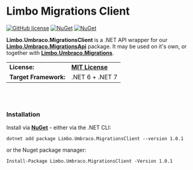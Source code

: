 # Limbo Migrations Client

[![GitHub license](https://img.shields.io/badge/license-MIT-blue.svg)](LICENSE.md) [![NuGet](https://img.shields.io/nuget/vpre/Limbo.Umbraco.MigrationsClient.svg)](https://www.nuget.org/packages/Limbo.Umbraco.MigrationsClient) [![NuGet](https://img.shields.io/nuget/dt/Limbo.Umbraco.MigrationsClient.svg)](https://www.nuget.org/packages/Limbo.Umbraco.MigrationsClient)

**Limbo.Umbraco.MigrationsClient** is a .NET API wrapper for our [**Limbo.Umbraco.MigrationsApi**](https://github.com/limbo-works/Limbo.Umbraco.MigrationsApi) package. It may be used on it's own, or together with [**Limbo.Umbraco.Migrations**](https://github.com/limbo-works/Limbo.Umbraco.Migrations).

<table>
  <tr>
    <td><strong>License:</strong></td>
    <td><a href="./LICENSE.md"><strong>MIT License</strong></a></td>
  </tr>
  <tr>
    <td><strong>Target Framework:</strong></td>
    <td>.NET 6 + .NET 7</td>
  </tr>
</table>










<br /><br />

### Installation

Install via [**NuGet**](https://www.nuget.org/packages/Limbo.Umbraco.MigrationsClient/1.0.1) - either via the .NET CLI:

```
dotnet add package Limbo.Umbraco.MigrationsClient --version 1.0.1
```

or the Nuget package manager:

```
Install-Package Limbo.Umbraco.MigrationsClient -Version 1.0.1
```
